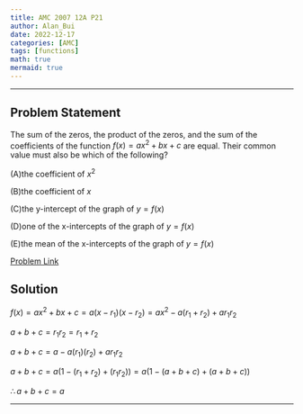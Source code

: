 ```yaml
---
title: AMC 2007 12A P21
author: Alan_Bui
date: 2022-12-17
categories: [AMC]
tags: [functions]
math: true
mermaid: true
---
```


---
## Problem Statement
The sum of the zeros, the product of the zeros, and the sum of the coefficients of the function $f(x)=ax^{2}+bx+c$ are equal. Their common value must also be which of the following?

$\textrm{(A)} \textrm{the coefficient of }x^{2}$

$\textrm{(B)} \textrm{the coefficient of }x$ 

$\textrm{(C)} \textrm{the y-intercept of the graph of }y=f(x)$ 

$\textrm{(D)} \textrm{one of the x-intercepts of the graph of }y=f(x)$ 

$\textrm{(E)} \textrm{the mean of the x-intercepts of the graph of }y=f(x)$

[Problem Link](https://artofproblemsolving.com/wiki/index.php/2007_AMC_12A_Problems/Problem_21)

## Solution

$f(x)=ax^{2}+bx+c = a(x-r_1)(x-r_2) = ax^2 - a(r_1+r_2) + ar_1r_2$

$a + b + c = r_1r_2 = r_1 + r_2$

$a + b + c = a - a(r_1)(r_2) + ar_1r_2$

$a + b + c = a(1 - (r_1 + r_2) + (r_1r_2)) = a(1 - (a+b+c) + (a+b+c))$

$\therefore a + b + c = a$

---